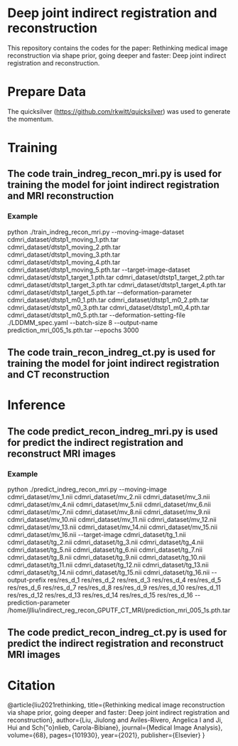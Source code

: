 # Deep joint indirect registration and reconstruction

This repository contains the codes for the paper: Rethinking medical image reconstruction via shape prior, going deeper and faster: Deep joint indirect registration and reconstruction.

# Prepare Data

The quicksilver (https://github.com/rkwitt/quicksilver) was used to generate the momentum.

# Training 


## The code train_indreg_recon_mri.py is used for training the model for joint indirect registration and MRI reconstruction  
### Example
python ./train_indreg_recon_mri.py --moving-image-dataset cdmri_dataset/dtstp1_moving_1.pth.tar cdmri_dataset/dtstp1_moving_2.pth.tar  cdmri_dataset/dtstp1_moving_3.pth.tar cdmri_dataset/dtstp1_moving_4.pth.tar cdmri_dataset/dtstp1_moving_5.pth.tar  --target-image-dataset cdmri_dataset/dtstp1_target_1.pth.tar cdmri_dataset/dtstp1_target_2.pth.tar cdmri_dataset/dtstp1_target_3.pth.tar cdmri_dataset/dtstp1_target_4.pth.tar cdmri_dataset/dtstp1_target_5.pth.tar  --deformation-parameter cdmri_dataset/dtstp1_m0_1.pth.tar cdmri_dataset/dtstp1_m0_2.pth.tar cdmri_dataset/dtstp1_m0_3.pth.tar cdmri_dataset/dtstp1_m0_4.pth.tar cdmri_dataset/dtstp1_m0_5.pth.tar --deformation-setting-file ./LDDMM_spec.yaml  --batch-size 8 --output-name prediction_mri_005_1s.pth.tar --epochs 3000   

## The code train_recon_indreg_ct.py is used for training the model for joint indirect registration and CT reconstruction  


# Inference


## The code predict_recon_indreg_mri.py is used for predict the indirect registration and  reconstruct MRI images  
### Example 
python ./predict_indreg_recon_mri.py --moving-image cdmri_dataset/mv_1.nii  cdmri_dataset/mv_2.nii  cdmri_dataset/mv_3.nii   cdmri_dataset/mv_4.nii  cdmri_dataset/mv_5.nii  cdmri_dataset/mv_6.nii  cdmri_dataset/mv_7.nii  cdmri_dataset/mv_8.nii cdmri_dataset/mv_9.nii  cdmri_dataset/mv_10.nii  cdmri_dataset/mv_11.nii   cdmri_dataset/mv_12.nii  cdmri_dataset/mv_13.nii  cdmri_dataset/mv_14.nii  cdmri_dataset/mv_15.nii  cdmri_dataset/mv_16.nii --target-image  cdmri_dataset/tg_1.nii  cdmri_dataset/tg_2.nii  cdmri_dataset/tg_3.nii  cdmri_dataset/tg_4.nii cdmri_dataset/tg_5.nii  cdmri_dataset/tg_6.nii cdmri_dataset/tg_7.nii cdmri_dataset/tg_8.nii cdmri_dataset/tg_9.nii  cdmri_dataset/tg_10.nii  cdmri_dataset/tg_11.nii  cdmri_dataset/tg_12.nii cdmri_dataset/tg_13.nii  cdmri_dataset/tg_14.nii cdmri_dataset/tg_15.nii cdmri_dataset/tg_16.nii --output-prefix  res/res_d_1   res/res_d_2  res/res_d_3  res/res_d_4 res/res_d_5 res/res_d_6 res/res_d_7 res/res_d_8 res/res_d_9   res/res_d_10  res/res_d_11  res/res_d_12 res/res_d_13 res/res_d_14 res/res_d_15 res/res_d_16  --prediction-parameter  /home/jlliu/indirect_reg_recon_GPUTF_CT_MRI/prediction_mri_005_1s.pth.tar 

## The code predict_recon_indreg_ct.py is used for predict the indirect registration and  reconstruct MRI images   


# Citation

@article{liu2021rethinking,
  title={Rethinking medical image reconstruction via shape prior, going deeper and faster: Deep joint indirect registration and reconstruction},
  author={Liu, Jiulong and Aviles-Rivero, Angelica I and Ji, Hui and Sch{\"o}nlieb, Carola-Bibiane},
  journal={Medical Image Analysis},
  volume={68},
  pages={101930},
  year={2021},
  publisher={Elsevier}
}
